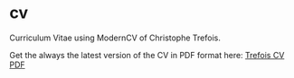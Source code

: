 # cv
Curriculum Vitae using ModernCV of Christophe Trefois.

Get the always the latest version of the CV in PDF format here: [Trefois CV PDF](https://github.com/Trefex/cv/releases/download/latest/Trefois_CV.pdf) 
